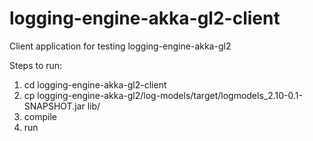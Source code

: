 logging-engine-akka-gl2-client
==============================

Client application for testing logging-engine-akka-gl2

Steps to run:
1. cd logging-engine-akka-gl2-client
2. cp logging-engine-akka-gl2/log-models/target/logmodels_2.10-0.1-SNAPSHOT.jar lib/
3. compile
4. run
